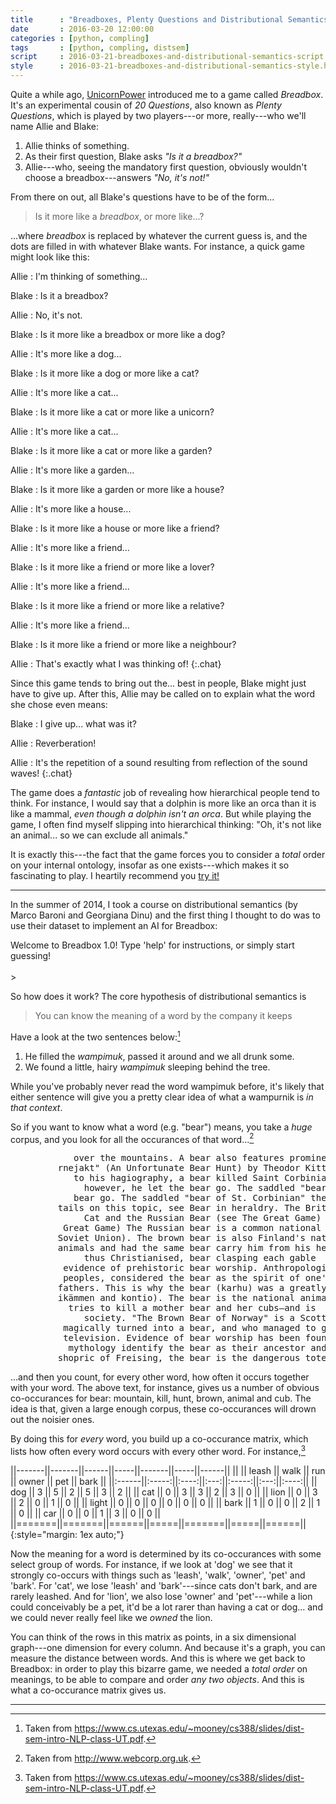 ```yaml
---
title      : "Breadboxes, Plenty Questions and Distributional Semantics"
date       : 2016-03-20 12:00:00
categories : [python, compling]
tags       : [python, compling, distsem]
script     : 2016-03-21-breadboxes-and-distributional-semantics-script.html
style      : 2016-03-21-breadboxes-and-distributional-semantics-style.html
---
```


Quite a while ago, [UnicornPower][UnicornPower] introduced me to a
game called *Breadbox*. It's an experimental cousin of *20 Questions*,
also known as *Plenty Questions*, which is played by two players---or
more, really---who we'll name Allie and Blake:

 1. Allie thinks of something.
 2. As their first question, Blake asks *"Is it a breadbox?"*
 3. Allie---who, seeing the mandatory first question, obviously
    wouldn't choose a breadbox---answers *"No, it's not!"*

From there on out, all Blake's questions have to be of the form...

> Is it more like a *breadbox*, or more like...?

...where *breadbox* is replaced by whatever the current guess is, and
the dots are filled in with whatever Blake wants. For instance, a
quick game might look like this:

Allie
: I'm thinking of something...

Blake
: Is it a breadbox?

Allie
: No, it's not.

Blake
: Is it more like a breadbox or more like a dog?

Allie
: It's more like a dog...

Blake
: Is it more like a dog or more like a cat?

Allie
: It's more like a cat...

Blake
: Is it more like a cat or more like a unicorn?

Allie
: It's more like a cat...

Blake
: Is it more like a cat or more like a garden?

Allie
: It's more like a garden...

Blake
: Is it more like a garden or more like a house?

Allie
: It's more like a house...

Blake
: Is it more like a house or more like a friend?

Allie
: It's more like a friend...

Blake
: Is it more like a friend or more like a lover?

Allie
: It's more like a friend...

Blake
: Is it more like a friend or more like a relative?

Allie
: It's more like a friend...

Blake
: Is it more like a friend or more like a neighbour?

Allie
: That's exactly what I was thinking of!
{:.chat}

Since this game tends to bring out the... best in people, Blake might
just have to give up. After this, Allie may be called on to explain
what the word she chose even means:

Blake
: I give up... what was it?

Allie
: Reverberation!

Allie
: It's the repetition of a sound resulting from reflection of the sound waves!
{:.chat}

The game does a *fantastic* job of revealing how hierarchical people
tend to think. For instance, I would say that a dolphin is more like
an orca than it is like a mammal, *even though a dolphin isn't an
orca*. But while playing the game, I often find myself slipping into
hierarchical thinking: "Oh, it's not like an animal... so we can
exclude all animals."

It is exactly this---the fact that the game forces you to consider a
*total* order on your internal ontology, insofar as one exists---which
makes it so fascinating to play. I heartily recommend you <a
href="#breadbox">try it!</a>

---

In the summer of 2014, I took a course on distributional semantics (by
Marco Baroni and Georgiana Dinu) and the first thing I thought to do
was to use their dataset to implement an AI for Breadbox:

<div id="breadbox" class="breadbox-container">
  <div class="breadbox-console">
    <div class="breadbox-line breadbox-white">
    Welcome to Breadbox 1.0! Type 'help' for instructions, or simply start guessing!
    </div>
    <div class="breadbox-line">&nbsp;</div>
  </div>
  <div class="breadbox-bottom">
    <div class="breadbox-label">></div>
    <div id="breadbox-input"></div>
  </div>
</div>

So how does it work? The core hypothesis of distributional semantics is

> You can know the meaning of a word by the company it keeps

Have a look at the two sentences below:[^wampimuk]

 1. He filled the *wampimuk*, passed it around and we all drunk some.
 2. We found a little, hairy *wampimuk* sleeping behind the tree.

While you've probably never read the word wampimuk before, it's likely
that either sentence will give you a pretty clear idea of what a
wampurnik is *in that context*.

So if you want to know what a word (e.g. "bear") means, you take a
*huge* corpus, and you look for all the occurances of that
word...[^webcorp]

<pre style="margin-left: 3em;">
       over the mountains. A <a style="color:dark-orange;">bear</a> also features prominentl
    rnejakt" (An Unfortunate <a style="color:dark-orange;">Bear</a> Hunt) by Theodor Kittels
       to his hagiography, a <a style="color:dark-orange;">bear</a> killed Saint Corbinian's
         however, he let the <a style="color:dark-orange;">bear</a> go. The saddled "bear
       bear go. The saddled "<a style="color:dark-orange;">bear</a> of St. Corbinian" the
    tails on this topic, see <a style="color:dark-orange;">Bear</a> in heraldry. The British
         Cat and the Russian <a style="color:dark-orange;">Bear</a> (see The Great Game)
     Great Game) The Russian <a style="color:dark-orange;">bear</a> is a common national
    Soviet Union). The brown <a style="color:dark-orange;">bear</a> is also Finland's nation
    animals and had the same <a style="color:dark-orange;">bear</a> carry him from his hermi
         thus Christianised, <a style="color:dark-orange;">bear</a> clasping each gable
     evidence of prehistoric <a style="color:dark-orange;">bear</a> worship. Anthropologists
     peoples, considered the <a style="color:dark-orange;">bear</a> as the spirit of one's
    fathers. This is why the <a style="color:dark-orange;">bear</a> (karhu) was a greatly
    ikämmen and kontio). The <a style="color:dark-orange;">bear</a> is the national animal
      tries to kill a mother <a style="color:dark-orange;">bear</a> and her cubs—and is
         society. "The Brown <a style="color:dark-orange;">Bear</a> of Norway" is a Scottish
     magically turned into a <a style="color:dark-orange;">bear</a>, and who managed to get
     television. Evidence of <a style="color:dark-orange;">bear</a> worship has been found
      mythology identify the <a style="color:dark-orange;">bear</a> as their ancestor and
    shopric of Freising, the <a style="color:dark-orange;">bear</a> is the dangerous totem
</pre>

...and then you count, for every other word, how often it occurs
together with your word. The above text, for instance, gives us a
number of obvious co-occurances for bear: mountain, kill, hunt, brown,
animal and cub. The idea is that, given a large enough corpus, these
co-occurances will drown out the noisier ones.

By doing this for *every* word, you build up a co-occurance matrix,
which lists how often every word occurs with every other word. For
instance,[^wampimuk]

||-------||-------||------||-----||-------||-----||------||
||       || leash || walk || run || owner || pet || bark ||
||:------||:-----:||:----:||:---:||:-----:||:---:||:----:||
|| dog   || 3     || 5    || 2   || 5     || 3   || 2    ||
|| cat   || 0     || 3    || 3   || 2     || 3   || 0    ||
|| lion  || 0     || 3    || 2   || 0     || 1   || 0    ||
|| light || 0     || 0    || 0   || 0     || 0   || 0    ||
|| bark  || 1     || 0    || 0   || 2     || 1   || 0    ||
|| car   || 0     || 0    || 1   || 3     || 0   || 0    ||
||=======||=======||======||=====||=======||=====||======||
{:style="margin: 1ex auto;"}

Now the meaning for a word is determined by its co-occurances with
some select group of words. For instance, if we look at 'dog' we see
that it strongly co-occurs with things such as 'leash', 'walk',
'owner', 'pet' and 'bark'. For 'cat', we lose 'leash' and
'bark'---since cats don't bark, and are rarely leashed. And for
'lion', we also lose 'owner' and 'pet'---while a lion could
conceivably be a pet, it'd be a lot rarer than having a cat or
dog... and we could never really feel like we *owned* the lion.

You can think of the rows in this matrix as points, in a six
dimensional graph---one dimension for every column. And because it's a
graph, you can measure the distance between words. And this is where
we get back to Breadbox: in order to play this bizarre game, we needed
a *total order* on meanings, to be able to compare and order *any two
objects*. And this is what a co-occurance matrix gives us.

---

[UnicornPower]: https://github.com/UnicornPower
[^wampimuk]: Taken from <https://www.cs.utexas.edu/~mooney/cs388/slides/dist-sem-intro-NLP-class-UT.pdf>.
[^webcorp]: Taken from <http://www.webcorp.org.uk>.
